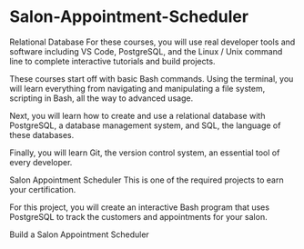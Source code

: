 # Salon-Appointment-Scheduler

Relational Database
For these courses, you will use real developer tools and software including VS Code, PostgreSQL, and the Linux / Unix command line to complete interactive tutorials and build projects.

These courses start off with basic Bash commands. Using the terminal, you will learn everything from navigating and manipulating a file system, scripting in Bash, all the way to advanced usage.

Next, you will learn how to create and use a relational database with PostgreSQL, a database management system, and SQL, the language of these databases.

Finally, you will learn Git, the version control system, an essential tool of every developer.

Salon Appointment Scheduler
This is one of the required projects to earn your certification.

For this project, you will create an interactive Bash program that uses PostgreSQL to track the customers and appointments for your salon.

Build a Salon Appointment Scheduler
